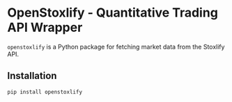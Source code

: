 # OpenStoxlify - Quantitative Trading API Wrapper

`openstoxlify` is a Python package for fetching market data from the Stoxlify API.

## Installation

```bash
pip install openstoxlify
